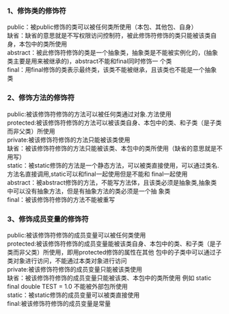 ### 1、修饰类的修饰符
public：被public修饰的类可以被任何类所使⽤（本包、其他包、⾃⾝）  
缺省：缺省的意思就是不写权限访问控制符，被此修饰符修饰的类只能被该类⾃⾝，本包中的类所使⽤  
abstract：被此修饰符修饰的类是⼀个抽象类，抽象类是不能被实例化的，(抽象类主要是⽤来被继承的)，abstract不能和final同时修饰⼀
个类  
final：⽤final修饰的类表⽰最终类，该类不能被继承，且该类也不能是⼀个抽象类  

### 2、修饰⽅法的修饰符
public:被该修饰符修饰的⽅法可以被任何类通过对象.⽅法使⽤  
protected:被该修饰符修饰的⽅法可以被该类⾃⾝、本包中的类、和⼦类（是⼦类⽽⾮⽗类）所使⽤  
private:被该修饰符修饰的⽅法只能被该类使⽤  
缺省：被该修饰符修饰的⽅法只能被该类、本包中的类所使⽤（缺省的意思就是不⽤写）  
static：被static修饰的⽅法是⼀个静态⽅法，可以被类直接使⽤，可以通过类名.⽅法名直接调⽤,static可以和final⼀起使⽤但是不能和
final⼀起使⽤   
abstract：被abstract修饰的⽅法，不能写⽅法体，且该类必须是抽象类,抽象类中可以没有抽象⽅法，但是有抽象⽅法的类必须是⼀个抽
象类  
final：被该修饰符修饰的⽅法不能被重写

### 3、修饰成员变量的修饰符
public:被该修饰符修饰的成员变量可以被任何类使⽤  
protected:被该修饰符修饰的成员变量能被该类⾃⾝、本包中的类、和⼦类（是⼦类⽽⾮⽗类）所使⽤，即⽤protected修饰的属性在其他
包中的⼦类中可以通过⼦类对象进⾏访问，不能通过本类对象进⾏访问  
private:被该修饰符修饰的成员变量只能被该类使⽤  
缺省：被该修饰符修饰的成员变量只能被该类、本包中的类所使⽤ 例如 static final double TEST = 1.0 不能被外部包所使用  
static：被static修饰的成员变量可以被类直接使⽤  
final:被该修饰符修饰的成员变量是常量